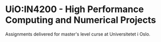 # UiO:IN4200 - High Performance Computing and Numerical Projects
Assignments delivered for master's level curse at Universitetet i Oslo.
